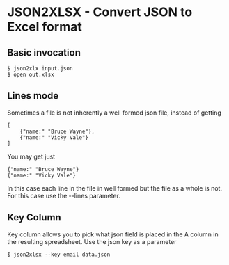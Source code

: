 # JSON2XLSX - Convert JSON to Excel format

## Basic invocation

    $ json2xlx input.json
    $ open out.xlsx


## Lines mode

Sometimes a file is not inherently a well formed json file, instead of getting

    [
        {"name:" "Bruce Wayne"},
        {"name:" "Vicky Vale"}
    ]

You may get just

    {"name:" "Bruce Wayne"}
    {"name:" "Vicky Vale"}

In this case each line in the file in well formed but the file as a whole is not. For
this case use the --lines parameter.

## Key Column

Key column allows you to pick what json field is placed in the A column in the
resulting spreadsheet. Use the json key as a parameter

    $ json2xlsx --key email data.json
